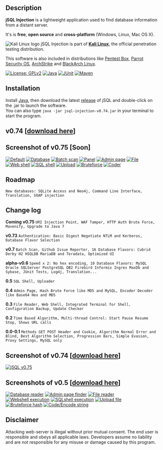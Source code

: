 ## Description
**jSQL Injection** is a lightweight application used to find database information from a distant server.

It's is **free**, **open source** and **cross-platform** (Windows, Linux, Mac OS X).

![Kali Linux logo](https://github.com/ron190/jsql-injection/raw/master/web/images/kali_favicon.png "Kali Linux logo") jSQL Injection is part of **[Kali Linux](http://www.kali.org/)**, the official penetration testing distribution.

This software is also included in distributions like [Pentest Box](https://pentestbox.com/), [Parrot Security OS](https://www.parrotsec.org), [ArchStrike](https://archstrike.org/) and [BlackArch Linux](http://www.blackarch.org/).

[![License: GPLv2](https://github.com/ron190/jsql-injection/raw/master/web/images/image.io/gplv2.png)](http://www.gnu.org/licenses/old-licenses/gpl-2.0.html)
[![Java](https://github.com/ron190/jsql-injection/raw/master/web/images/image.io/java.png)](http://www.oracle.com/technetwork/java/javase/jdk7-relnotes-418459.html#changes)
[![JUnit](https://github.com/ron190/jsql-injection/raw/master/web/images/image.io/junit.png)](http://junit.org)
[![Maven](https://github.com/ron190/jsql-injection/raw/master/web/images/image.io/maven.png)](https://maven.apache.org/)

## Installation
Install [Java](http://java.com), then download the latest [release](https://github.com/ron190/jsql-injection/releases/download/v0.74/jsql-injection-v0.74.jar) of jSQL and double-click on the .jar to launch the software.<br>
You can also type `java -jar jsql-injection-v0.74.jar` in your terminal to start the program.

## v0.74 [[download here](https://github.com/ron190/jsql-injection/releases)]

## Screenshot of v0.75 [Soon]
[![Default](https://github.com/ron190/jsql-injection/raw/master/web/images/v0.75/default-mini.png "Default")](https://github.com/ron190/jsql-injection/raw/master/web/images/v0.75/default.png)
[![Database](https://github.com/ron190/jsql-injection/raw/master/web/images/v0.75/database-mini.png "Database")](https://github.com/ron190/jsql-injection/raw/master/web/images/v0.75/database.png)
[![Batch scan](https://github.com/ron190/jsql-injection/raw/master/web/images/v0.75/scan-mini.png "Batch scan")](https://github.com/ron190/jsql-injection/raw/master/web/images/v0.75/scan.png)
[![Panel](https://github.com/ron190/jsql-injection/raw/master/web/images/v0.75/panels-mini.png "Panel")](https://github.com/ron190/jsql-injection/raw/master/web/images/v0.75/panels.png)
[![Admin page](https://github.com/ron190/jsql-injection/raw/master/web/images/v0.75/admin-mini.png "Admin page")](https://github.com/ron190/jsql-injection/raw/master/web/images/v0.75/admin.png)
[![File](https://github.com/ron190/jsql-injection/raw/master/web/images/v0.75/file-mini.png "File")](https://github.com/ron190/jsql-injection/raw/master/web/images/v0.75/file.png)
[![Web shell](https://github.com/ron190/jsql-injection/raw/master/web/images/v0.75/webshell-mini.png "Web shell")](https://github.com/ron190/jsql-injection/raw/master/web/images/v0.75/webshell.png)
[![SQL shell](https://github.com/ron190/jsql-injection/raw/master/web/images/v0.75/sqlshell-mini.png "SQL shell")](https://github.com/ron190/jsql-injection/raw/master/web/images/v0.75/sqlshell.png)
[![Upload](https://github.com/ron190/jsql-injection/raw/master/web/images/v0.75/upload-mini.png "Upload")](https://github.com/ron190/jsql-injection/raw/master/web/images/v0.75/upload.png)
[![Bruteforce](https://github.com/ron190/jsql-injection/raw/master/web/images/v0.75/bruter-mini.png "Bruteforce")](https://github.com/ron190/jsql-injection/raw/master/web/images/v0.75/bruter.png)
[![Coder](https://github.com/ron190/jsql-injection/raw/master/web/images/v0.75/coder-mini.png "Coder")](https://github.com/ron190/jsql-injection/raw/master/web/images/v0.75/coder.png)

## Roadmap
`New databases: SQLite Access and Neo4j, Command Line Interface, Translation, SOAP injection`

## Change log

**Coming v0.75** `URI Injection Point, WAF Tamper, HTTP Auth Brute Force, Mavenify, Upgrade to Java 7`

**v0.73** `Authentication: Basic Digest Negotiate NTLM and Kerberos, Database Flavor Selection`

**v0.7** `Batch Scan, Github Issue Reporter, 16 Database Flavors: Cubrid Derby H2 HSQLDB MariaDB and Teradata, Optimized UI`

**alpha-v0.6** `Speed x 2: No hex encoding, 10 Database Flavors: MySQL Oracle SQLServer PostgreSQL DB2 Firebird Informix Ingres MaxDb and Sybase, JUnit Tests, Log4j, Translation...`

**0.5** `SQL Shell, Uploader`

**0.4** `Admin Page, Hash Brute Force like MD5 and MySQL, Encoder Decoder like Base64 Hex and MD5`

**0.3** `File Reader, Web Shell, Integrated Terminal for Shell, Configuration Backup, Update Checker`

**0.2** `Time Based Algorithm, Multi-thread Control: Start Pause Resume Stop, Shows URL calls`

**0.0-0.1** `Methods GET POST Header and Cookie, Algorithm Normal Error and Blind, Best Algorithm Selection, Progression Bars, Simple Evasion, Proxy Settings, MySQL only`

## Screenshot of v0.74 [[download here](https://github.com/ron190/jsql-injection/releases)]
[![jSQL v0.75](https://github.com/ron190/jsql-injection/raw/master/web/images/v0.75-mini.png "jSQL v0.75")](https://github.com/ron190/jsql-injection/raw/master/web/images/v0.75.png)

## Screenshots of v0.5 [[download here](https://code.google.com/p/jsql-injection/downloads/list)]
[![Database reader](https://github.com/ron190/jsql-injection/raw/master/web/images/v0.5/201309272136-screenshot-database-mini.png "Database reader")](https://github.com/ron190/jsql-injection/raw/master/web/images/v0.5/201309272136-screenshot-database.png)
[![Admin page finder](https://github.com/ron190/jsql-injection/raw/master/web/images/v0.5/201309272136-screenshot-admin-mini.png "Admin page finder")](https://github.com/ron190/jsql-injection/raw/master/web/images/v0.5/201309272136-screenshot-admin.png)
[![File reader](https://github.com/ron190/jsql-injection/raw/master/web/images/v0.5/201309272136-screenshot-file-mini.png "File reader")](https://github.com/ron190/jsql-injection/raw/master/web/images/v0.5/201309272136-screenshot-file.png)
[![Webshell execution](https://github.com/ron190/jsql-injection/raw/master/web/images/v0.5/201309272136-screenshot-webshell-mini.png "Webshell execution")](https://github.com/ron190/jsql-injection/raw/master/web/images/v0.5/201309272136-screenshot-webshell.png)
[![SQLshell execution](https://github.com/ron190/jsql-injection/raw/master/web/images/v0.5/201309272136-screenshot-sqlshell-mini.png "SQLshell execution")](https://github.com/ron190/jsql-injection/raw/master/web/images/v0.5/201309272136-screenshot-sqlshell.png)
[![Upload file](https://github.com/ron190/jsql-injection/raw/master/web/images/v0.5/201309272136-screenshot-upload-mini.png "Upload file")](https://github.com/ron190/jsql-injection/raw/master/web/images/v0.5/201309272136-screenshot-upload.png)
[![Bruteforce hash](https://github.com/ron190/jsql-injection/raw/master/web/images/v0.5/201309272136-screenshot-bruteforce-mini.png "Bruteforce hash")](https://github.com/ron190/jsql-injection/raw/master/web/images/v0.5/201309272136-screenshot-bruteforce.png)
[![Code/Encode string](https://github.com/ron190/jsql-injection/raw/master/web/images/v0.5/201309272136-screenshot-coder-mini.png "Code/Encode string")](https://github.com/ron190/jsql-injection/raw/master/web/images/v0.5/201309272136-screenshot-coder.png)

## Disclaimer
Attacking web-server is illegal without prior mutual consent. The end user is responsible and obeys all applicable laws.
Developers assume no liability and are not responsible for any misuse or damage caused by this program.